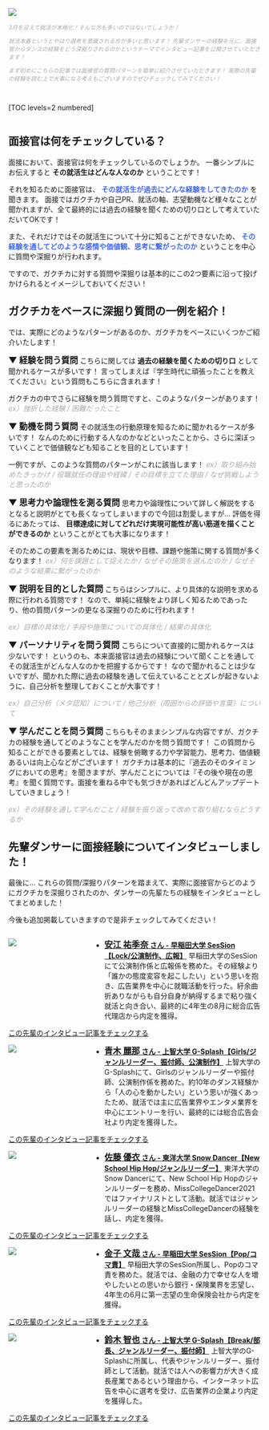 ![](/img/news/261/1.jpg)

<div style="font-size: 80%; color: Darkgray;">

*3月を迎えて就活が本格化！そんな方も多いのではないでしょうか！*

*就活本番というとやはり選考を意識される方が多いと思います！*
*先輩ダンサーの経験を元に、面接官からダンスの経験をどう深掘りされるのかというテーマでインタビュー記事を公開させていただきます！*

*まず初めにこちらの記事では面接官の質問パターンを簡単に紹介させていただきます！*
*実際の先輩の経験を読む上で大事になる考えもございますのでぜひチェックしてみてください！*

</div>


<div style="margin: 3em 0;">

[TOC levels=2 numbered]

</div>


## 面接官は何をチェックしている？

面接において、面接官は何をチェックしているのでしょうか。
一番シンプルにお伝えすると **その就活生はどんな人なのか** ということです！

それを知るために面接官は、 **<span style="color: Royalblue; ">その就活生が過去にどんな経験をしてきたのか</span>** を聞きます。
面接ではガクチカや自己PR、就活の軸、志望動機など様々なことが聞かれますが、全て最終的には過去の経験を聞くための切り口として考えていただいてOKです！

また、それだけではその就活生について十分に知ることができないため、 **<span style="color: Royalblue; ">その経験を通してどのような感情や価値観、思考に繋がったのか</span>** ということを中心に質問や深掘りが行われます。

ですので、ガクチカに対する質問や深掘りは基本的にこの2つ要素に沿って投げかけられるとイメージしておいてください！



## ガクチカをベースに深掘り質問の一例を紹介！

では、実際にどのようなパターンがあるのか、ガクチカをベースにいくつかご紹介いたします！


**<span style="font-size: 120%;"> ▼ 経験を問う質問 </span>**
こちらに関しては **過去の経験を聞くための切り口** として聞かれるケースが多いです！
言ってしまえば『学生時代に頑張ったことを教えてください』という質問もこちらに含まれます！

ガクチカの中でさらに経験を問う質問ですと、このようなパターンがあります！
<span style="color: Darkgray; "> _ex）挫折した経験 / 困難だったこと_ </span>


**<span style="font-size: 120%;"> ▼ 動機を問う質問 </span>**
その就活生の行動原理を知るために聞かれるケースが多いです！
なんのために行動する人なのかなどといったことから、さらに深ぼっていくことで価値観なども知ることを目的としています！

一例ですが、このような質問のパターンがこれに該当します！
<span style="color: Darkgray; "> _ex）取り組み始めたきっかけ / 役職就任の理由や経緯 / その目標を立てた理由 / なぜ挑戦しようと思ったのか_ </span>


**<span style="font-size: 120%;"> ▼ 思考力や論理性を測る質問 </span>**
思考力や論理性について詳しく解説をするとなると説明がとても長くなってしまいますので今回は割愛しますが...
評価を得るにあたっては、 **目標達成に対してどれだけ実現可能性が高い筋道を描くことができるのか** ということがとても大事になります！

そのためこの要素を測るためには、現状や目標、課題や施策に関する質問が多くなります！
<span style="color: Darkgray; "> _ex）何を課題として捉えたか / なぜその施策を選んだのか / なぜそのような結果に繋がったのか_ </span>


**<span style="font-size: 120%;"> ▼ 説明を目的とした質問 </span>**
こちらはシンプルに、より具体的な説明を求める際に行われる質問です！
なので、単純に経験をより詳しく知るためであったり、他の質問パターンの更なる深掘りのために行われます！

<span style="color: Darkgray; "> _ex）目標の具体化 / 手段や施策についての具体化 / 結果の具体化_ </span>


**<span style="font-size: 120%;"> ▼ パーソナリティを問う質問 </span>**
こちらについて直接的に聞かれるケースは少ないです！
というのも、本来面接官は過去の経験について聞くことを通してその就活生がどんな人なのかを把握するからです！
なので聞かれることは少ないですが、聞かれた際に過去の経験を通して伝えていることとズレが起きないように、自己分析を整理しておくことが大事です！

<span style="color: Darkgray; "> _ex）自己分析（メタ認知）について / 他己分析（周囲からの評価や言葉）について_ </span>


**<span style="font-size: 120%;"> ▼ 学んだことを問う質問 </span>**
こちらもそのままシンプルな内容ですが、ガクチカの経験を通してどのようなことを学んだのかを問う質問です！
この質問から知ることができる要素としては、経験を俯瞰する力や学習能力、思考力、価値観あるいは向上心などがございます！
ガクチカは基本的に『過去のそのタイミングにおいての思考』を聞きますが、学んだことについては『その後や現在の思考』を聞く質問です。面接を重ねる中でも気づきがあればどんどんアップデートしていきましょう！

<span style="color: Darkgray; "> _ex）その経験を通して学んだこと / 経験を振り返って改めて取り組むならどうするか_ </span>




## 先輩ダンサーに面接経験についてインタビューしました！

最後に...
これらの質問/深掘りパターンを踏まえて、実際に面接官からどのようにガクチカを深掘りされたのか、ダンサーの先輩たちの経験をインタビューとしてまとめました！

今後も追加掲載していきますので是非チェックしてみてください！


<div style="display:grid;grid-template-columns:12em 1fr;">

![](/img/news/261/2.jpg)

- **<a href="/news/271" target="_blank" > <span style="font-size: 120%;">安江 祐季奈</span> さん - 早稲田大学 SesSion【Lock/公演制作、広報】</a>**
早稲田大学のSesSionにて公演制作係と広報係を務めた。その経験より「誰かの態度変容を起こしたい」という思いを抱き、広告業界を中心に就職活動を行った。紆余曲折ありながらも自分自身が納得するまで粘り強く就活と向き合い、最終的に4年生の8月に総合広告代理店から内定を獲得。

</div>

<a href="/news/271" target="_blank" class="button button--accent">
<span class="button__text">この先輩のインタビュー記事をチェックする</span><i class="button__icon fas fa-arrow-right"></i>
</a>


<div style="display:grid;grid-template-columns:12em 1fr;">

![](/img/news/261/3.jpg)

- **<a href="/news/281" target="_blank" > <span style="font-size: 120%;">青木 麗那</span> さん - 上智大学 G-Splash【Girls/ジャンルリーダー、振付師、公演制作】</a>**
上智大学のG-Splashにて、Girlsのジャンルリーダーや振付師、公演制作係を務めた。約10年のダンス経験から「人の心を動かしたい」という思いが強くあったため、就活では主に広告業界やエンタメ業界を中心にエントリーを行い、最終的には総合広告会社より内定を獲得した。

</div>

<a href="/news/281" target="_blank" class="button button--accent">
<span class="button__text">この先輩のインタビュー記事をチェックする</span><i class="button__icon fas fa-arrow-right"></i>
</a>


<div style="display:grid;grid-template-columns:12em 1fr;">

![](/img/news/261/4.jpg)

- **<a href="/news/291" target="_blank" > <span style="font-size: 120%;">佐藤 優衣</span> さん - 東洋大学 Snow Dancer【New School Hip Hop/ジャンルリーダー】</a>**
東洋大学のSnow Dancerにて、New School Hip Hopのジャンルリーダーを務め、MissCollegeDancer2021ではファイナリストとして活動。就活ではジャンルリーダーの経験とMissCollegeDancerの経験を話し、内定を獲得。

</div>

<a href="/news/291" target="_blank" class="button button--accent">
<span class="button__text">この先輩のインタビュー記事をチェックする</span><i class="button__icon fas fa-arrow-right"></i>
</a>


<div style="display:grid;grid-template-columns:12em 1fr;">

![](/img/news/261/5.jpg)

- **<a href="/news/301" target="_blank" > <span style="font-size: 120%;">金子 文哉</span> さん - 早稲田大学 SesSion【Pop/コマ責】</a>**
早稲田大学のSesSion所属し、Popのコマ責を務めた。就活では、金融の力で幸せな人を増やしたいとの思いから銀行・保険業界を志望し、4年生の6月に第一志望の生命保険会社から内定を獲得。

</div>

<a href="/news/301" target="_blank" class="button button--accent">
<span class="button__text">この先輩のインタビュー記事をチェックする</span><i class="button__icon fas fa-arrow-right"></i>
</a>


<div style="display:grid;grid-template-columns:12em 1fr;">

![](/img/news/261/6.jpg)

- **<a href="/news/311" target="_blank" > <span style="font-size: 120%;">鈴木 智也</span> さん - 上智大学 G-Splash【Break/部長、ジャンルリーダー、振付師】</a>**
上智大学のG-Splashに所属し、代表やジャンルリーダー、振付師として活動。就活では人への影響力が大きく成長産業であるという理由から、インターネット広告を中心に選考を受け、広告業界の企業より内定を獲得した。


</div>

<a href="/news/311" target="_blank" class="button button--accent">
<span class="button__text">この先輩のインタビュー記事をチェックする</span><i class="button__icon fas fa-arrow-right"></i>
</a>

